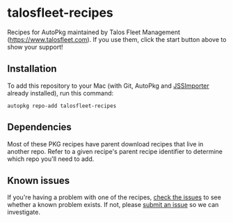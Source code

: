 # talosfleet-recipes

Recipes for AutoPkg maintained by Talos Fleet Management (https://www.talosfleet.com). If you use them, click the start button above to show your support!


## Installation

To add this repository to your Mac (with Git, AutoPkg and [JSSImporter](https://github.com/jssimporter/JSSImporter) already installed), run this command:

```
autopkg repo-add talosfleet-recipes
```

## Dependencies

Most of these PKG recipes have parent download recipes that live in another repo. Refer to a given recipe's parent recipe identifier to determine which repo you'll need to add.


## Known issues

If you're having a problem with one of the recipes, [check the issues](https://github.com/autopkg/talosfleet-recipes/issues) to see whether a known problem exists. If not, please [submit an issue](https://github.com/autopkg/talosfleet-recipes/issues/new) so we can investigate.